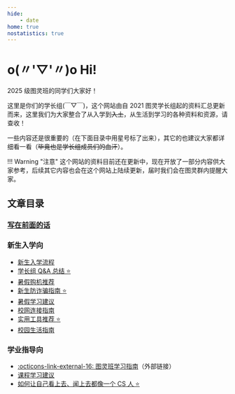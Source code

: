 ```yaml
---
hide:
    - date
home: true
nostatistics: true
---
```


# o(〃'▽'〃)o Hi!

2025 级图灵班的同学们大家好！

这里是你们的学长组(￣▽￣)，这个网站由自 2021 图灵学长组起的资料汇总更新而来，这里我们为大家整合了从入学到<del>入土</del>，从生活到学习的各种资料和资源，请查收！

一些内容还是很重要的（在下面目录中用星号标了出来），其它的也建议大家都详细看一看（<del>毕竟也是学长组成员们的血汗</del>）。

!!! Warning "注意"
    这个网站的资料目前还在更新中，现在开放了一部分内容供大家参考，后续其它内容也会在这个网站上陆续更新，届时我们会在图灵群内提醒大家。

## 文章目录
<div></div>

### [写在前面的话](preface.md)

### 新生入学向

- [新生入学流程](checkin.md)
- [学长组 Q&A 总结 :star:](qa.md)
- [暑假购机推荐](machine.md)
- [新生防诈骗指南 :star:](anti_fraud.md)
- [暑假学习建议](summer_study.md)
- [校网连接指南](rvpn.md)
- [实用工具推荐 :star:](tools.md)
- [校园生活指南](living.md)

### 学业指导向

- [:octicons-link-external-16: 图灵班学习指南](https://zju-turing.github.io/TuringCourses/)（外部链接）
    <!-- - [:octicons-link-external-16: 图灵班书籍转送统计](https://docs.qq.com/sheet/DU2RIT05ZZ3JnSG1y)（腾讯共享文档） -->
    <!-- - [图灵班选课指南 :star:](course_selection.md) -->
- [课程学习建议](course_advice.md)
- [如何让自己看上去、闻上去都像一个 CS 人 :star:](cser.md)
